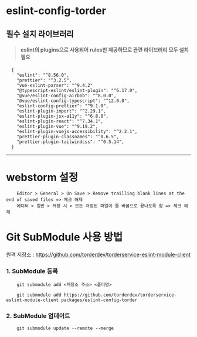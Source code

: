 # eslint-config-torder

## 필수 설치 라이브러리
> #### eslint의 plugins으로 사용되어 rules만 제공하므로 관련 라이브러리 모두 설치 필요
```
  {
    "eslint": "^8.56.0",
    "prettier": "^3.2.5",
    "vue-eslint-parser": "^9.4.2"
    "@typescript-eslint/eslint-plugin": "^6.17.0",
    "@vue/eslint-config-airbnb": "^8.0.0",
    "@vue/eslint-config-typescript": "^12.0.0",
    "eslint-config-prettier": "^9.1.0",
    "eslint-plugin-import": "^2.29.1",
    "eslint-plugin-jsx-a11y": "^6.8.0",
    "eslint-plugin-react": "^7.34.1",
    "eslint-plugin-vue": "^9.19.2",
    "eslint-plugin-vuejs-accessibility": "^2.2.1",
    "prettier-plugin-classnames": "^0.6.5",
    "prettier-plugin-tailwindcss": "^0.5.14",
  }
```
---

# webstorm 설정
```
    Editor > General > On Save > Remove trailling blank lines at the end of saved files => 체크 해제
    에디터 > 일반 > 저장 시 > 모든 저장된 파일이 줄 바꿈으로 끝나도록 함 => 체크 해제
```

# Git SubModule 사용 방법

원격 저장소 : https://github.com/torderdev/torderservice-eslint-module-client

### 1. SubModule 등록

```
    git submodule add <저장소 주소> <폴더명>
```
```
    git submodule add https://github.com/torderdev/torderservice-eslint-module-client packages/eslint-config-torder
```

### 2. SubModule 업데이트
```
    git submodule update --remote --merge
```